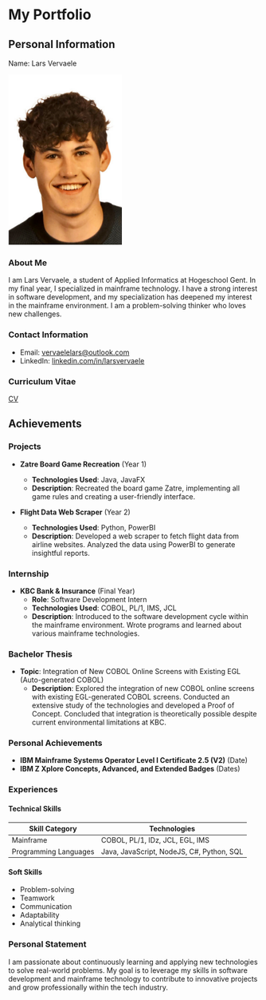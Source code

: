# My Portfolio

## Personal Information

Name: Lars Vervaele

<img src="foto.png" alt="Profile Picture" width="228" height="341">

### About Me
I am Lars Vervaele, a student of Applied Informatics at Hogeschool Gent. 
In my final year, I specialized in mainframe technology. 
I have a strong interest in software development, and my specialization has deepened my interest in the mainframe environment. 
I am a problem-solving thinker who loves new challenges.

### Contact Information
- Email: vervaelelars@outlook.com
- LinkedIn: [linkedin.com/in/larsvervaele](www.linkedin.com/in/lars-vervaele)

### Curriculum Vitae

[CV](CV_LarsVervaele.pdf)

## Achievements

### Projects

- **Zatre Board Game Recreation** (Year 1)
  - **Technologies Used**: Java, JavaFX
  - **Description**: Recreated the board game Zatre, implementing all game rules and creating a user-friendly interface.

- **Flight Data Web Scraper** (Year 2)
  - **Technologies Used**: Python, PowerBI
  - **Description**: Developed a web scraper to fetch flight data from airline websites. Analyzed the data using PowerBI to generate insightful reports.

### Internship

- **KBC Bank & Insurance** (Final Year)
  - **Role**: Software Development Intern
  - **Technologies Used**: COBOL, PL/1, IMS, JCL
  - **Description**: Introduced to the software development cycle within the mainframe environment. Wrote programs and learned about various mainframe technologies.

### Bachelor Thesis

- **Topic**: Integration of New COBOL Online Screens with Existing EGL (Auto-generated COBOL)
  - **Description**: Explored the integration of new COBOL online screens with existing EGL-generated COBOL screens. Conducted an extensive study of the technologies and developed a Proof of Concept. Concluded that integration is theoretically possible despite current environmental limitations at KBC.

### Personal Achievements

- **IBM Mainframe Systems Operator Level I Certificate 2.5 (V2)** (Date)
- **IBM Z Xplore Concepts, Advanced, and Extended Badges** (Dates)

### Experiences

#### Technical Skills

| Skill Category | Technologies |
|----------------|--------------|
| Mainframe      | COBOL, PL/1, IDz, JCL, EGL, IMS |
| Programming Languages | Java, JavaScript, NodeJS, C#, Python, SQL |

#### Soft Skills
- Problem-solving
- Teamwork
- Communication
- Adaptability
- Analytical thinking

### Personal Statement
I am passionate about continuously learning and applying new technologies to solve real-world problems. My goal is to leverage my skills in software development and mainframe technology to contribute to innovative projects and grow professionally within the tech industry.
